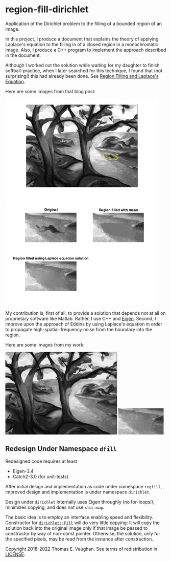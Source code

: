 # region-fill-dirichlet

Application of the Dirichlet problem to the
filling of a bounded region of an image.

In this project, I produce a document that
explains the theory of applying Laplace's
equation to the filling in of a closed region in
a monochromatic image.  Also, I produce a C++
program to implement the approach described in
the document.

Although I worked out the solution while waiting
for my daughter to finish softball-practice,
when I later searched for this technique, I
found that (not surprising!) this had already
been done.  See [Region Filling and Laplace's
Equation](https://blogs.mathworks.com/steve/2015/06/17/region-filling-and-laplaces-equation/).

Here are some images from that blog post:

![exploring_regionfill_01.png](doc/exploring_regionfill_01.png)
![exploring_regionfill_12.png](doc/exploring_regionfill_12.png)

My contribution is, first of all, to provide a
solution that depends not at all on proprietary
software like Matlab.  Rather, I use C++ and
[Eigen](http://eigen.tuxfamily.org/index.php?title=Main_Page).
Second, I improve upon the approach of Eddins by
using Laplace's equation in order to propagate
high-spatial-frequency noise from the boundary
into the region.

Here are some images from my work:

![trees-mod3.png](doc/trees-mod3.png)
![trees-mod3-cut.png](doc/trees-mod3-cut.png)

## Redesign Under Namespace `dfill`

Redesigned code requires at least
- Eigen-3.4
- Catch2-3.0 (for unit-tests)

After initial design and implementation as code
under namespace `regfill`, improved design and
implementation is under namespace `dirichlet`.

Design under `dirichlet` internally uses Eigen
throughly (no for-loops!), minimizes copying,
and does not use `std::map`.

The basic idea is to employ an interface
enabling speed and flexibility.  Constructor for
[`dirichlet::Fill`](Fill.hpp) will do very
little copying: It will copy the solution back
into the original image only if that image be
passed to constructor by way of non-const
pointer.  Otherwise, the solution, only for the
specified pixels, may be read from the instance
after construction.

Copyright 2018-2022 Thomas E. Vaughan.  See
terms of redistribution in [LICENSE](LICENSE).

<!--
Narrow textwidth allows editing of file in
cell-phone's browser.

vim: set tw=48:
-->
